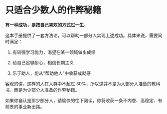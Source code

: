 # 只适合少数人的作弊秘籍

**有一种成功，是按自己喜欢的方式过一生**。

这本手册提供了一套方法论，可以帮助一部分人实现上述成功。具体来说，需要同时满足：

1. 有较强学习能力，渴望在某一领域做出成绩

2. 给自己足够耐心，相信长期主义

3. 乐于助人，能从“帮助他人”中收获成就感

客观的讲，这样的人在人群中不超过 30%，所以这并不是为大部分人准备的教科书，而是为少部分人准备的作弊秘籍。

如果你自认是那少部分人，请愉快的往下阅读，你将收获一条不内卷、高稳定、有前景的事业新出路。
